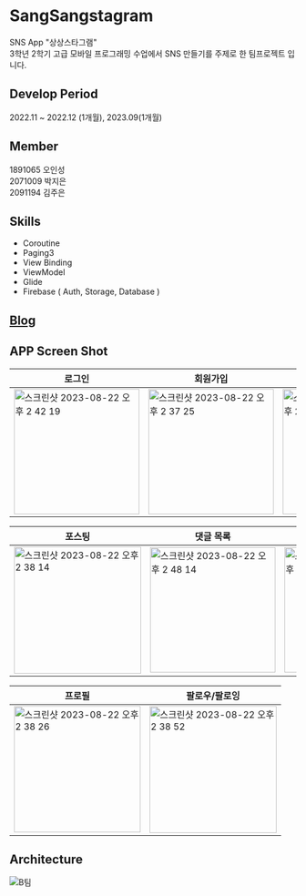 # SangSangstagram
SNS App "상상스타그램"<br>
3학년 2학기 고급 모바일 프로그래밍 수업에서 SNS 만들기를 주제로 한 팀프로젝트 입니다.<br>

## Develop Period
2022.11 ~ 2022.12 (1개월), 2023.09(1개월)

## Member
1891065 오인성<br>
2071009 박지은<br>
2091194 김주은<br>

## Skills
- Coroutine
- Paging3
- View Binding
- ViewModel
- Glide
- Firebase ( Auth, Storage, Database )

## [Blog](https://superohinsung.tistory.com/category/Main%20Project/%EC%83%81%EC%83%81%EC%8A%A4%ED%83%80%EA%B7%B8%EB%9E%A8)

## APP Screen Shot

| 로그인 | 회원가입 | 메인 |
|---------------------------------------|---------------------------------------|-----------------------------------------------|
| <img width="220" alt="스크린샷 2023-08-22 오후 2 42 19" src="https://github.com/ois0886/SangSangstagram/assets/58154638/e325ce05-9fa5-4e30-89b9-575ccf29945f"> | <img width="220" alt="스크린샷 2023-08-22 오후 2 37 25" src="https://github.com/ois0886/SangSangstagram/assets/58154638/723b62b7-601e-487f-8844-2eb1752e941b"> | <img width="220" alt="스크린샷 2023-08-22 오후 2 38 40" src="https://github.com/ois0886/SangSangstagram/assets/58154638/53dbecd8-13fb-4b40-90e6-e02dfcf2ff34"> |

| 포스팅 | 댓글 목록 | 댓글 작성 |
|---------------------------------------|---------------------------------------|-----------------------------------------------|
| <img width="223" alt="스크린샷 2023-08-22 오후 2 38 14" src="https://github.com/ois0886/SangSangstagram/assets/58154638/e1f76f65-f462-4b14-90f0-4309cf9a0b88"> | <img width="220" alt="스크린샷 2023-08-22 오후 2 48 14" src="https://github.com/ois0886/SangSangstagram/assets/58154638/547b1d5a-a00d-4b4f-9730-e2988d4b35d6"> | <img width="220" alt="스크린샷 2023-08-22 오후 2 48 27" src="https://github.com/ois0886/SangSangstagram/assets/58154638/d362add6-f2b3-4233-a7d3-d372b4f925f4"> |

| 프로필 | 팔로우/팔로잉 |
|---------------------------------------|---------------------------------------|
| <img width="222" alt="스크린샷 2023-08-22 오후 2 38 26" src="https://github.com/ois0886/SangSangstagram/assets/58154638/885ec69f-b9bb-4efc-8768-029d2b1f323b"> | <img width="223" alt="스크린샷 2023-08-22 오후 2 38 52" src="https://github.com/ois0886/SangSangstagram/assets/58154638/b0bc030c-5a3d-4ed8-bdcf-fffe362b73c7"> |

## Architecture
![B팀](https://user-images.githubusercontent.com/58154638/229971605-288f3466-a0e4-4c09-aa8b-0b9fc0d1096e.jpg)
